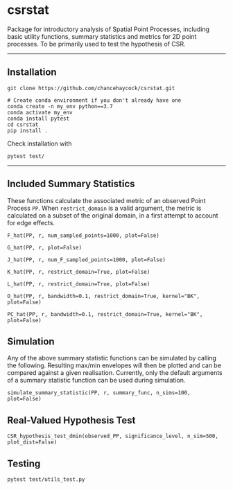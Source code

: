 # csrstat
Package for introductory analysis of Spatial Point Processes, including basic utility functions, summary statistics and metrics for 2D point processes. To be primarily used to test the hypothesis of CSR.

---

## Installation
```
git clone https://github.com/chancehaycock/csrstat.git

# Create conda environment if you don't already have one
conda create -n my_env python==3.7
conda activate my_env
conda install pytest
cd csrstat
pip install .
```
Check installation with
```
pytest test/
```

---

## Included Summary Statistics
These functions calculate the associated metric of an observed Point Process `PP`. When `restrict_domain` is a valid argument, the metric is calculated on a subset of the original domain, in a first attempt to account for edge effects.

`F_hat(PP, r, num_sampled_points=1000, plot=False)`

`G_hat(PP, r, plot=False)`

`J_hat(PP, r, num_F_sampled_points=1000, plot=False)`

`K_hat(PP, r, restrict_domain=True, plot=False)`

`L_hat(PP, r, restrict_domain=True, plot=False)`

`O_hat(PP, r, bandwidth=0.1, restrict_domain=True, kernel="BK", plot=False)`

`PC_hat(PP, r, bandwidth=0.1, restrict_domain=True, kernel="BK", plot=False)`

## Simulation
Any of the above summary statistic functions can be simulated by calling the following. Resulting max/min envelopes will then be plotted and can be compared against a given realisation. Currently, only the default arguments of a summary statistic function can be used during simulation.

`simulate_summary_statistic(PP, r, summary_func, n_sims=100, plot=False)`

## Real-Valued Hypothesis Test
`CSR_hypothesis_test_dmin(observed_PP, significance_level, n_sim=500, plot_dist=False)`

## Testing
`pytest test/utils_test.py`
